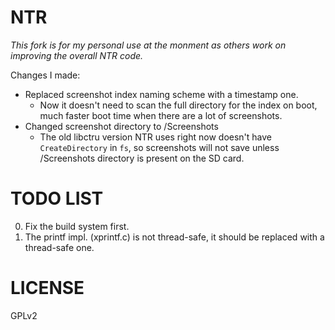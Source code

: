 # NTR

*This fork is for my personal use at the monment as others work on improving the overall NTR code.*

Changes I made:
- Replaced screenshot index naming scheme with a timestamp one.
	- Now it doesn't need to scan the full directory for the index on boot, much faster boot time when there are a lot of screenshots.
- Changed screenshot directory to /Screenshots
	- The old libctru version NTR uses right now doesn't have `CreateDirectory` in `fs`, so screenshots will not save unless /Screenshots directory is present on the SD card.

# TODO LIST

0. Fix the build system first.
1. The printf impl. (xprintf.c) is not thread-safe, it should be replaced with a thread-safe one.

# LICENSE 

GPLv2
